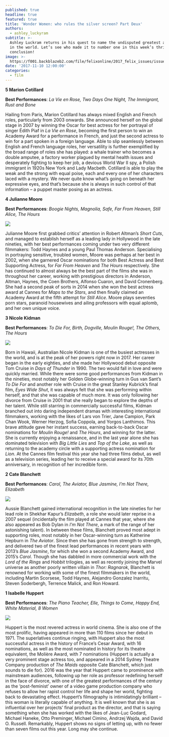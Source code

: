 ```yaml
---
published: true
headline: true
featured: true
title: 'Wonder Women: who rules the silver screen? Part Deux'
authors:
  - ashley_luckyram
subtitle: >-
  Ashley Luckram returns in his quest to name the undisputed greatest actresses
  in the world. Let’s see who made it to number one in this week’s thrilling
  conclusion!
image: >-
  https://f001.backblazeb2.com/file/felixonline/2017_felix_issues/issue_1675/1675_film_marion.jpg
date: '2017-11-10 12:00:00'
categories:
  - film
---
```

**5  Marion Cotillard**


**Best Performances**: _La Vie en Rose, Two Days One Night, The Immigrant, Rust and Bone_

Hailing from Paris, Marion Cotillard has always mixed English and French roles, particularly from 2003 onwards. She announced herself on the global stage in 2007 by winning the Oscar for best actress for her portrayal of singer Édith Piaf in _La Vie en Rose_, becoming the first person to win an Academy Award for a performance in French, and just the second actress to win for a part spoken in a foreign language. Able to slip seamlessly between English and French language roles, her versatility is further exemplified by the broad range of roles she has played: a whale trainer who becomes a double amputee, a factory worker plagued by mental health issues and desperately fighting to keep her job, a devious World War II spy, a Polish immigrant in 1920s New York and Lady Macbeth. Cotillard is able to play the weak and the strong with equal poise, each and every one of her characters laced with a mystery. We never quite know what’s going on beneath her expressive eyes, and that’s because she is always in such control of that information – a puppet master posing as an actress.

**4 Julianne Moore**


**Best Performances**: _Boogie Nights, Magnolia, Safe, Far From Heaven, Still Alice, The Hours_

![](https://f001.backblazeb2.com/file/felixonline/2017_felix_issues/issue_1675/1675_film_julianne.jpg)

Julianne Moore first grabbed critics’ attention in Robert Altman’s _Short Cuts_, and managed to establish herself as a leading lady in Hollywood in the late nineties, with her best performances coming under two very different filmmakers: Todd Haynes and a young Paul Thomas Anderson. Specialising in portraying sensitive, troubled women, Moore was perhaps at her best in 2002, when she garnered Oscar nominations for both Best Actress and Best Supporting Actress, for _Far From Heaven_ and _The Hours_ respectively. She has continued to almost always be the best part of the films she was in throughout her career, working with prestigious directors in Anderson, Altman, Haynes, the Coen Brothers, Alfonso Cuaron, and David Cronenberg. She had a second peak of sorts in 2014 when she won the best actress award at Cannes for _Maps to the Stars_, and then finally claimed an Academy Award at the fifth attempt for _Still Alice_. Moore plays seventies porn stars, paranoid housewives and ailing professors with equal aplomb, and her own unique voice.

**3 Nicole Kidman**

**Best Performances**: _To Die For, Birth, Dogville, Moulin Rouge!, The Others, The Hours_

![](https://f001.backblazeb2.com/file/felixonline/2017_felix_issues/issue_1675/1675_film_kidman.jpg)

Born in Hawaii, Australian Nicole Kidman is one of the busiest actresses in the world, and is at the peak of her powers right now in 2017. Her career began in the early eighties, and she made her Hollywood debut opposite Tom Cruise in _Days of Thunder_ in 1990. The two would fall in love and were quickly married. While there were some good performances from Kidman in the nineties, most notably her Golden Globe-winning turn in Gus van Sant’s _To Die For_ and another role with Cruise in the great Stanley Kubrick’s final film, _Eyes Wide Shut_, it was always felt that she was performing within herself, and that she was capable of much more. It was only following her divorce from Cruise in 2001 that she really began to explore the depths of her talent. While still starring in commercially successful films, Kidman branched out into daring independent dramas with interesting international filmmakers, working with the likes of Lars von Trier, Jane Campion, Park Chan Wook, Werner Herzog, Sofia Coppola, and Yorgos Lanthimos. This brave attitude gave her instant success, earning back-to-back Oscar nominations for _Moulin Rouge!_ and _The Hours_, and winning for the latter. She is currently enjoying a renaissance, and in the last year alone she has dominated television with _Big Little Lies_ and _Top of the Lake_, as well as returning to the academy circle with a supporting actress nomination for _Lion_. At the Cannes film festival this year she had three films debut, as well as a television series, leading her to receive a special award for its 70th anniversary, in recognition of her incredible form.

**2 Cate Blanchett**

**Best Performances**: _Carol, The Aviator, Blue Jasmine, I’m Not There, Elizabeth_

![](https://f001.backblazeb2.com/file/felixonline/2017_felix_issues/issue_1675/1675_film_carol.jpg)

Aussie Blanchett gained international recognition in the late nineties for her lead role in Shekhar Kapur’s _Elizabeth_, a role she would later reprise in a 2007 sequel (incidentally the film played at Cannes that year, where she also appeared as Bob Dylan in _I’m Not There_, a mark of the range of her astonishing talent). In between these films, Blanchett proved most adept in supporting roles, most notably in her Oscar-winning turn as Katherine Hepburn in _The Aviator_. Since then she has gone from strength to strength, and delivered two of the finest lead performances in recent years with 2013’s _Blue Jasmine_, for which she won a second Academy Award, and 2015’s _Carol_. Though she has dabbled in more commercial work with the _Lord of the Rings_ and _Hobbit_ trilogies, as well as recently joining the Marvel universe as another poorly written villain in _Thor: Ragnarok_, Blanchett is renowned for working with some of the finest filmmakers in the world, including Martin Scorsese, Todd Haynes, Alejandro Gonzalez Inarritu, Steven Soderbergh, Terrence Malick, and Ron Howard.

**1 Isabelle Huppert**

**Best Performances**: _The Piano Teacher, Elle, Things to Come, Happy End, White Material, 8 Women_

![](https://f001.backblazeb2.com/file/felixonline/2017_felix_issues/issue_1675/1675_film_isabelle.jpg)

Huppert is the most revered actress in world cinema. She is also one of the most prolific, having appeared in more than 110 films since her debut in 1971. The superlatives continue ringing, with Huppert also the most successful actress in the history of France’s Cesar Award, with 16 nominations, as well as the most nominated in history for its theatre equivalent, the Molière Award, with 7 nominations (Huppert is actually a very prominent stage actress too, and appeared in a 2014 Sydney Theatre Company production of _The Maids_ opposite Cate Blanchett, which just sounds to die for). 2016 was the year that Huppert came to prominence with mainstream audiences, following up her role as professor redefining herself in the face of divorce, with one of the greatest performances of the century as the ‘post-feminist’ owner of a video game production company who refuses to allow her rapist control her life and shape her world, fighting back to devastating effect. Huppert’s filmography is intimidatingly brilliant – this woman is literally capable of anything. It is well known that she is as influential over her projects’ final product as the director, and that is saying something when she has worked with the likes of Jean-Luc Godard, Michael Haneke, Otto Preminger, Michael Cimino, Andrzej Wajda, and David O. Russell. Remarkably, Huppert shows no signs of letting up, with no fewer than seven films out this year. Long may she continue.
